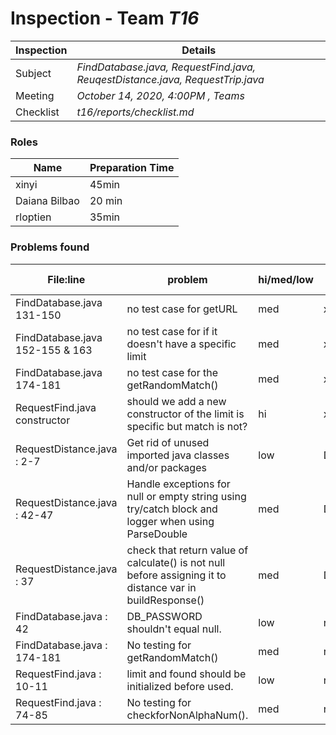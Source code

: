 # Inspection - Team *T16* 
 
| Inspection | Details |
| ----- | ----- |
| Subject | *FindDatabase.java, RequestFind.java, ReuqestDistance.java, RequestTrip.java* |
| Meeting | *October 14, 2020, 4:00PM , Teams* |
| Checklist | *t16/reports/checklist.md* |

### Roles

| Name | Preparation Time |
| ----- | ----- |
| xinyi | 45min |
| Daiana Bilbao | 20 min |
| rloptien | 35min |

### Problems found

| File:line | problem | hi/med/low | who found | github#  |
| ----- | ----- |----- | ----- | ----- |
| FindDatabase.java 131-150| no test case for getURL  | med | xinyi | --- |
| FindDatabase.java 152-155 & 163 | no test case for if it doesn't have a specific limit | med | xinyi | --- |
| FindDatabase.java 174-181 | no test case for the getRandomMatch()| med | xinyi | #341 |
| RequestFind.java constructor| should we add a new constructor of the limit is specific but match is not? | hi | xinyi| --- |
| RequestDistance.java : 2-7  | Get rid of unused imported java classes and/or packages | low | Daiana | --- |
| RequestDistance.java : 42-47 | Handle exceptions for null or empty string using try/catch block and logger when using ParseDouble | med | Daiana | --- |
| RequestDistance.java : 37  | check that return value of calculate() is not null before assigning it to distance var in buildResponse() | med | Daiana | --- |
| FindDatabase.java : 42 | DB_PASSWORD shouldn't equal null. | low | rloptien | #338 |
| FindDatabase.java : 174-181 | No testing for getRandomMatch() | med | rloptien | #341 |
| RequestFind.java : 10-11 | limit and found should be initialized before used. | low | rloptien | #342 |
| RequestFind.java : 74-85 | No testing for checkforNonAlphaNum(). | med | rloptien | #343 |
